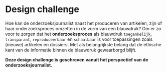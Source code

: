 # Design challenge

Hoe kan de onderzoeksjournalist naast het produceren van artikelen, zijn of haar onderzoeksproces omzetten in de vorm van een blauwdruk? Om er zo voor te zorgen dat het __onderzoeksproces__ als blauwdruk `toegankelijk`, `transparant`, `reproduceerbaar` en `schaalbaar` is voor toepassingen zoals \(nieuwe\) artikelen en dossiers. Met als belangrijkste belang dat de ethische kant van de informatie binnen de blauwdruk gewaarborgd blijft.   

**Deze design challenge is geschreven vanuit het perspectief van de onderzoeksjournalist.**

